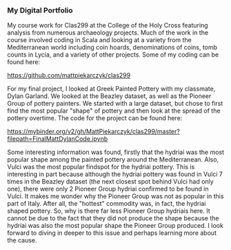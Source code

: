 
### My Digital Portfolio

My course work for Clas299 at the College of the Holy Cross featuring analysis from numerous archaeology projects. Much of the work in the course involved coding in Scala and looking at a variety from the Mediterranean world including coin hoards, denominations of coins, tomb counts in Lycia, and a variety of other projects. Some of my coding can be found here:

https://github.com/mattpiekarczyk/clas299

For my final project, I looked at Greek Painted Pottery with my classmate, Dylan Garland. We looked at the Beazley dataset, as well as the Pioneer Group of pottery painters. We started with a large dataset, but chose to first find the most popular "shape" of pottery and then look at the spread of the pottery overtime. The code for the project can be found here:

https://mybinder.org/v2/gh/MattPiekarczyk/clas299/master?filepath=FinalMattDylanCode.ipynb

Some interesting information was found, firstly that the hydriai was the most popular shape among the painted pottery around the Mediterranean. Also, Vulci was the most popular findspot for the hydriai pottery. This is interesting in part because although the hydriai pottery was found in Vulci 7 times in the Beazley dataset (the next closest spot behind Vulci had only one), there were only 2 Pioneer Group hydriai confirmed to be found in Vulci. It makes me wonder why the Pioneer Group was not as popular in this part of Italy. After all, the "hottest" commodity was, in fact, the hydriai shaped pottery. So, why is there far less Pioneer Group hydriais here. It cannot be due to the fact that they did not produce the shape because the hydriai was also the most popular shape the Pioneer Group produced. I look forward to diving in deeper to this issue and perhaps learning more about the cause. 
